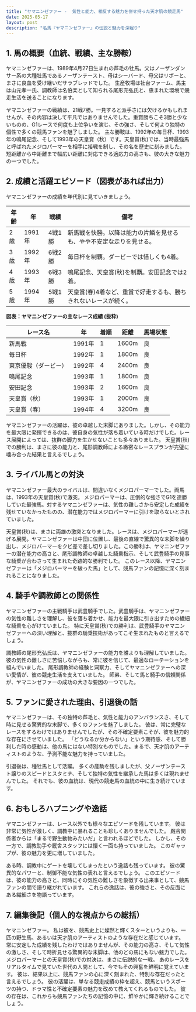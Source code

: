 ```yaml
---
title: "ヤマニンゼファー -  気性と能力、相反する魅力を併せ持った天才肌の競走馬"
date: 2025-05-17
layout: post
description: "名馬『ヤマニンゼファー』の伝説と魅力を深堀り"
---
```


## 1. 馬の概要（血統、戦績、主な勝鞍）

ヤマニンゼファーは、1989年4月27日生まれの芦毛の牡馬。父はノーザンダンサー系の大種牡馬であるノーザンテースト、母はシーバード、母父はリボーと、まさに良血を受け継いだサラブレッドでした。  生産牧場は社台ファーム、馬主は山元孝一氏、調教師は名伯楽として知られる尾形充弘氏と、恵まれた環境で競走生活を送ることになります。

ヤマニンゼファーの戦績は、21戦7勝。一見すると派手さには欠けるかもしれませんが、その内容は決して平凡ではありませんでした。重賞勝ちこそ3勝と少ないものの、G1レースで何度も上位争いを演じ、その強さ、そして何より独特の個性で多くの競馬ファンを魅了しました。  主な勝鞍は、1992年の毎日杯、1993年の鳴尾記念、そして1993年の天皇賞（秋）です。天皇賞(秋)では、当時最強馬と呼ばれたメジロパーマーを相手に接戦を制し、その名を歴史に刻みました。  短距離から中距離まで幅広い距離に対応できる適応力の高さも、彼の大きな魅力の一つでした。


## 2. 成績と活躍エピソード（図表があれば出力）

ヤマニンゼファーの成績を年代別に見ていきましょう。

| 年齢 | 年 | 戦績 | 備考 |
|---|---|---|---|
| 2歳 | 1991年 | 4戦1勝 | 新馬戦を快勝。以降は能力の片鱗を見せるも、やや不安定な走りを見せる。 |
| 3歳 | 1992年 | 6戦2勝 | 毎日杯を制覇。ダービーでは惜しくも4着。 |
| 4歳 | 1993年 | 6戦3勝 | 鳴尾記念、天皇賞(秋)を制覇。安田記念では2着。 |
| 5歳 | 1994年 | 5戦1勝 |  天皇賞(春)4着など、重賞で好走するも、勝ちきれないレースが続く。 |


**図表：ヤマニンゼファーの主なレース成績 (抜粋)**

| レース名         | 年     | 着順 | 距離 | 馬場状態 |
|-----------------|---------|-------|-------|-----------|
| 新馬戦           | 1991年 | 1     | 1600m | 良         |
| 毎日杯           | 1992年 | 1     | 1800m | 良         |
| 東京優駿（ダービー）| 1992年 | 4     | 2400m | 良         |
| 鳴尾記念         | 1993年 | 1     | 1800m | 良         |
| 安田記念         | 1993年 | 2     | 1600m | 良         |
| 天皇賞（秋）     | 1993年 | 1     | 2000m | 良         |
| 天皇賞（春）     | 1994年 | 4     | 3200m | 良         |


ヤマニンゼファーの活躍は、彼の卓越した末脚にありました。しかし、その能力を最大限に発揮できるのは、彼自身の気性が落ち着いている時だけでした。レース展開によっては、抜群の脚力を生かせないことも多々ありました。  天皇賞(秋)での勝利は、まさに彼の能力と、尾形調教師による緻密なレースプランが完璧に噛み合った結果と言えるでしょう。


## 3. ライバル馬との対決

ヤマニンゼファー最大のライバルは、間違いなくメジロパーマーでした。両馬は、1993年の天皇賞(秋)で激突。  メジロパーマーは、圧倒的な強さでG1を連勝していた最強馬。対するヤマニンゼファーは、気性の難しさから安定した成績を残せていなかったものの、潜在能力ではメジロパーマーに引けを取らないとされていました。

天皇賞(秋)は、まさに両雄の激突となりました。レースは、メジロパーマーが逃げる展開。ヤマニンゼファーは中団に位置し、最後の直線で驚異的な末脚を繰り出し、メジロパーマーをクビ差で差し切りました。この勝利は、ヤマニンゼファーの潜在能力の高さと、尾形調教師の卓越した騎乗指示、そして武豊騎手の見事な騎乗が合わさって生まれた奇跡的な勝利でした。  このレース以降、ヤマニンゼファーは「メジロパーマーを破った馬」として、競馬ファンの記憶に深く刻まれることになりました。


## 4. 騎手や調教師との関係性

ヤマニンゼファーの主戦騎手は武豊騎手でした。武豊騎手は、ヤマニンゼファーの気性の難しさを理解し、彼を落ち着かせ、能力を最大限に引き出すための繊細な騎乗を心がけていました。  特に天皇賞(秋)での勝利は、武豊騎手のヤマニンゼファーへの深い理解と、抜群の騎乗技術があってこそ生まれたものと言えるでしょう。

調教師の尾形充弘氏は、ヤマニンゼファーの能力を誰よりも理解していました。彼の気性の難しさに苦悩しながらも、常に彼を信じて、最適なローテーションを組んでいました。  尾形調教師の経験と洞察力、そしてヤマニンゼファーへの深い愛情が、彼の競走生活を支えていました。  師弟、そして馬と騎手の信頼関係が、ヤマニンゼファーの成功の大きな要因の一つでした。


## 5. ファンに愛された理由、引退後の話

ヤマニンゼファーは、その独特の芦毛と、気性と能力のアンバランスさ、そして時に見せる驚異的な末脚で、多くのファンを魅了しました。  彼は、常に完璧なレースをするわけではありませんでしたが、その不確定要素こそが、彼を魅力的な存在にさせていました。  「どうなるか分からない」という期待感、そして勝利した時の感動は、他の馬にはない特別なものでした。まるで、天才肌のアーティストのような、予測不能な魅力を持っていました。

引退後は、種牡馬として活躍。  多くの産駒を残しましたが、父ノーザンテースト譲りのスピードとスタミナ、そして独特の気性を継承した馬は多くは現れませんでした。  それでも、彼の血統は、現代の競走馬の血統の中に生き続けています。


## 6. おもしろハプニングや逸話

ヤマニンゼファーは、レース以外でも様々なエピソードを残しています。  彼は非常に気性が激しく、調教中に暴れることも珍しくありませんでした。  厩舎関係者からは「まるで野生動物みたいだ」と言われるほどでした。  しかし、その一方で、調教助手や厩舎スタッフには懐く一面も持っていました。  このギャップが、彼の魅力を更に増していました。

ある時、調教中にゲートを壊してしまったという逸話も残っています。  彼の驚異的なパワーと、制御不能な気性の表れと言えるでしょう。  このエピソードは、彼の能力の高さと、同時にその気性の難しさを象徴する出来事として、競馬ファンの間で語り継がれています。  これらの逸話は、彼の強さと、その反面にある繊細さを物語っています。


## 7. 編集後記（個人的な視点からの総括）

ヤマニンゼファー。  私は彼を、競馬史上に燦然と輝くスターというよりも、一匹の野生馬、あるいは天才肌のアーティストのような存在だと感じています。  常に安定した成績を残したわけではありませんが、その能力の高さ、そして気性の激しさ、そして時折見せる驚異的な末脚は、他のどの馬にもない魅力でした。  メジロパーマーとの天皇賞(秋)での対決は、まさに伝説的な一戦。  あのレースをリアルタイムで見ていた世代の人間として、今でもその興奮を鮮明に覚えています。  彼は、結果以上に、競馬ファンの心に深く刻まれた、特別な存在だったと言えるでしょう。  彼の活躍は、単なる競走成績の枠を超え、競馬というスポーツの持つ、ドラマ性と不確定要素の魅力を改めて教えてくれるものでした。  彼の存在は、これからも競馬ファンたちの記憶の中に、鮮やかに輝き続けることでしょう。
